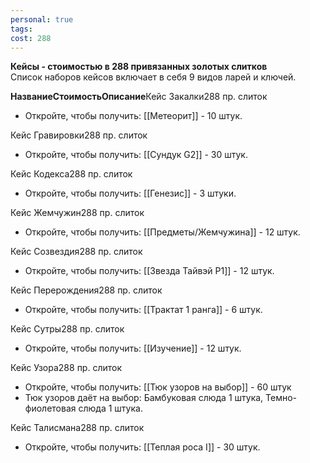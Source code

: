 ```yaml
---
personal: true
tags: 
cost: 288
---
```

**Кейсы - стоимостью в 288 привязанных золотых слитков**  
Список наборов кейсов включает в себя 9 видов ларей и ключей.  
  
**Название****Стоимость****Описание**Кейс Закалки288 пр. слиток

- Откройте, чтобы получить: [[Метеорит]] - 10 штук.

Кейс Гравировки288 пр. слиток

- Откройте, чтобы получить: [[Сундук G2]] - 30 штук.

Кейс Кодекса288 пр. слиток

- Откройте, чтобы получить: [[Генезис]] - 3 штуки.

Кейс Жемчужин288 пр. слиток

- Откройте, чтобы получить: [[Предметы/Жемчужина]] - 12 штук.

Кейс Созвездия288 пр. слиток

- Откройте, чтобы получить: [[Звезда Тайвэй P1]] - 12 штук.

Кейс Перерождения288 пр. слиток

- Откройте, чтобы получить: [[Трактат 1 ранга]] - 6 штук.

Кейс Сутры288 пр. слиток

- Откройте, чтобы получить: [[Изучение]] - 12 штук.

Кейс Узора288 пр. слиток

- Откройте, чтобы получить: [[Тюк узоров на выбор]] - 60 штук
- Тюк узоров даёт на выбор: Бамбуковая слюда 1 штука, Темно-фиолетовая слюда 1 штука.

Кейс Талисмана288 пр. слиток

- Откройте, чтобы получить: [[Теплая роса I]] - 30 штук.